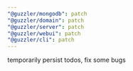 ```yaml
---
"@guzzler/mongodb": patch
"@guzzler/domain": patch
"@guzzler/server": patch
"@guzzler/webui": patch
"@guzzler/cli": patch
---
```


temporarily persist todos, fix some bugs
